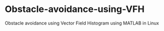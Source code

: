 # Obstacle-avoidance-using-VFH
Obstacle avoidance using Vector Field Histogram using MATLAB in Linux
